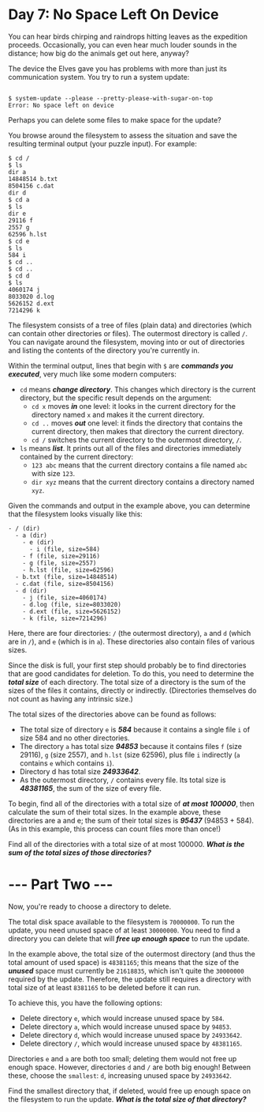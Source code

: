# Day 7: No Space Left On Device
You can hear birds chirping and raindrops hitting leaves as the expedition proceeds. Occasionally, you can even hear much louder sounds in the distance; how big do the animals get out here, anyway?

The device the Elves gave you has problems with more than just its communication system. You try to run a system update:

```shell

$ system-update --please --pretty-please-with-sugar-on-top
Error: No space left on device
```
Perhaps you can delete some files to make space for the update?

You browse around the filesystem to assess the situation and save the resulting terminal output (your puzzle input). For example:

```shell
$ cd /
$ ls
dir a
14848514 b.txt
8504156 c.dat
dir d
$ cd a
$ ls
dir e
29116 f
2557 g
62596 h.lst
$ cd e
$ ls
584 i
$ cd ..
$ cd ..
$ cd d
$ ls
4060174 j
8033020 d.log
5626152 d.ext
7214296 k
```
The filesystem consists of a tree of files (plain data) and directories (which can contain other directories or files). The outermost directory is called ```/```. You can navigate around the filesystem, moving into or out of directories and listing the contents of the directory you're currently in.

Within the terminal output, lines that begin with ```$``` are ***commands you executed***, very much like some modern computers:

 - ```cd``` means ***change directory***. This changes which directory is the current directory, but the specific result depends on the argument:
   - ```cd x``` moves ***in*** one level: it looks in the current directory for the directory named ```x``` and makes it the current directory.
   - ```cd ..``` moves ***out*** one level: it finds the directory that contains the current directory, then makes that directory the current directory.
   - ```cd /``` switches the current directory to the outermost directory, ```/```.
 - ```ls``` means ***list***. It prints out all of the files and directories immediately contained by the current directory:
   - ```123 abc``` means that the current directory contains a file named ```abc``` with size ```123```.
   - ```dir xyz``` means that the current directory contains a directory named ```xyz```.

Given the commands and output in the example above, you can determine that the filesystem looks visually like this:

```
- / (dir)
  - a (dir)
    - e (dir)
      - i (file, size=584)
    - f (file, size=29116)
    - g (file, size=2557)
    - h.lst (file, size=62596)
  - b.txt (file, size=14848514)
  - c.dat (file, size=8504156)
  - d (dir)
    - j (file, size=4060174)
    - d.log (file, size=8033020)
    - d.ext (file, size=5626152)
    - k (file, size=7214296)
```
Here, there are four directories: ```/``` (the outermost directory), ```a``` and ```d``` (which are in ```/```), and ```e``` (which is in ```a```). These directories also contain files of various sizes.

Since the disk is full, your first step should probably be to find directories that are good candidates for deletion. To do this, you need to determine the ***total size*** of each directory. The total size of a directory is the sum of the sizes of the files it contains, directly or indirectly. (Directories themselves do not count as having any intrinsic size.)

The total sizes of the directories above can be found as follows:

 - The total size of directory ```e``` is ***584*** because it contains a single file ```i``` of size 584 and no other directories.
 - The directory ```a``` has total size ***94853*** because it contains files ```f``` (size 29116), ```g``` (size 2557), and ```h.lst``` (size 62596), plus file ```i``` indirectly (```a``` contains ```e``` which contains ```i```).
 - Directory d has total size ***24933642***.
 - As the outermost directory, ```/``` contains every file. Its total size is ***48381165***, the sum of the size of every file.

To begin, find all of the directories with a total size of ***at most 100000***, then calculate the sum of their total sizes. In the example above, these directories are a and e; the sum of their total sizes is ***95437*** (94853 + 584). (As in this example, this process can count files more than once!)

Find all of the directories with a total size of at most 100000. ***What is the sum of the total sizes of those directories?***

# --- Part Two ---
Now, you're ready to choose a directory to delete.

The total disk space available to the filesystem is ```70000000```. To run the update, you need unused space of at least ```30000000```. You need to find a directory you can delete that will ***free up enough space*** to run the update.

In the example above, the total size of the outermost directory (and thus the total amount of used space) is ```48381165```; this means that the size of the ***unused*** space must currently be ```21618835```, which isn't quite the ```30000000``` required by the update. Therefore, the update still requires a directory with total size of at least ```8381165``` to be deleted before it can run.

To achieve this, you have the following options:

 - Delete directory ```e```, which would increase unused space by ```584```.
 - Delete directory ```a```, which would increase unused space by ```94853```.
 - Delete directory ```d```, which would increase unused space by ```24933642```.
 - Delete directory ```/```, which would increase unused space by ```48381165```.

Directories ```e``` and ```a``` are both too small; deleting them would not free up enough space. However, directories ```d``` and ```/``` are both big enough! Between these, choose the ```smallest```: ```d```, increasing unused space by ```24933642```.

Find the smallest directory that, if deleted, would free up enough space on the filesystem to run the update. ***What is the total size of that directory?***
